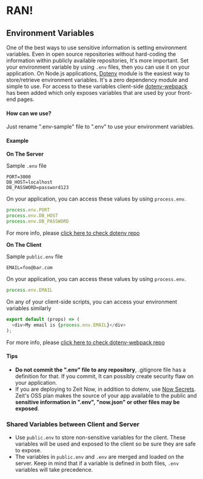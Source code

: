 # RAN!

## Environment Variables

One of the best ways to use sensitive information is setting environment variables. Even in open source repositories without hard-coding the information within publicly available repositories, It's more important. Set your environment variable by using ```.env``` files, then you can use it on your application. On Node.js applications, [Dotenv](https://github.com/motdotla/dotenv) module is the easiest way to store/retrieve environment variables. It's a zero dependency module and simple to use. For access to these variables client-side [dotenv-webpack](https://github.com/mrsteele/dotenv-webpack) has been added which only exposes variables that are used by your front-end pages.

#### How can we use?
Just rename ".env-sample" file to ".env" to use your environment variables.

#### Example

**On The Server**

Sample `.env` file
```
PORT=3000
DB_HOST=localhost
DB_PASSWORD=password123
```

On your application, you can access these values by using ```process.env```.
```javascript
process.env.PORT
process.env.DB_HOST
process.env.DB_PASSWORD
```

For more info, please [click here to check dotenv repo](https://github.com/motdotla/dotenv)

**On The Client**

Sample `public.env` file
```
EMAIL=foo@bar.com
```

On your application, you can access these values by using ```process.env```.
```javascript
process.env.EMAIL
```

On any of your client-side scripts, you can access your environment variables similarly
```javascript
export default (props) => (
  <div>My email is {process.env.EMAIL}</div>
);
```

For more info, please [click here to check dotenv-webpack repo](https://github.com/mrsteele/dotenv-webpack)

#### Tips
- **Do not commit the ".env" file to any repository**, .gitignore file has a definition for that. If you commit, It can possibly create security flaw on your application.
- If you are deploying to Zeit Now, in addition to dotenv, use [Now Secrets](https://zeit.co/docs/features/env-and-secrets). Zeit's OSS plan makes the source of your app available to the public and **sensitive information in ".env", "now.json" or other files may be exposed**.

### Shared Variables between Client and Server
- Use `public.env` to store non-sensitive variables for the client. These variables will be used and exposed to the client so be sure they are safe to expose.
- The variables in `public.env` and `.env` are merged and loaded on the server. Keep in mind that if a variable is defined in both files, `.env` variables will take precedence.
